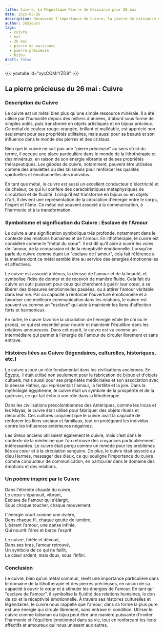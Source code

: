 ```yaml
---
title: Cuivre, La Magnifique Pierre de Naissance pour 26 mai
date: 2025-05-26
description: Découvrez l'importance de Cuivre, la pierre de naissance du 26 mai qui symbolise Esclave de l'amour. Laissez sa beauté et sa signification illuminer votre journée.
author: 365jours
tags:
  - cuivre
  - mai
  - 26 mai
  - pierre de naissance
  - pierre précieuse
  - bijou
draft: false
---
```


{{< youtube id="xycCQMrYZD8" >}}

## La pierre précieuse du 26 mai : Cuivre

### Description du Cuivre

Le cuivre est un métal bien plus qu'une simple ressource minérale. Il a été utilisé par l'humanité depuis des milliers d'années, d'abord sous forme de simples outils, puis transformé en objets artistiques et en bijoux précieux. Ce métal de couleur rouge-orangée, brillant et malléable, est apprécié non seulement pour ses propriétés utilitaires, mais aussi pour sa beauté et son influence dans le monde des pierres et des cristaux.

Bien que le cuivre ne soit pas une "pierre précieuse" au sens strict du terme, il occupe une place particulière dans le monde de la lithothérapie et des minéraux, en raison de son énergie vibrante et de ses propriétés thérapeutiques. Les géodes de cuivre, notamment, peuvent être utilisées comme des amulettes ou des talismans pour renforcer les qualités spirituelles et émotionnelles des individus.

En tant que métal, le cuivre est aussi un excellent conducteur d'électricité et de chaleur, ce qui lui confère des caractéristiques métaphysiques de circulation et de fluidité. Lorsqu'il est transformé en bijoux ou en objets d'art, il devient une représentation de la circulation d'énergie entre le corps, l'esprit et l'âme. Ce métal est souvent associé à la communication, à l'harmonie et à la transformation.

### Symbolisme et signification du Cuivre : Esclave de l'Amour

Le cuivre a une signification symbolique très profonde, notamment dans le contexte des relations humaines et de l'amour. En lithothérapie, le cuivre est considéré comme le "métal du cœur". Il est dit qu'il aide à ouvrir les voies de l'amour, de la compassion et de la réceptivité émotionnelle. Lorsqu'on parle du cuivre comme étant un "esclave de l'amour", cela fait référence à la manière dont ce métal semble être au service des énergies émotionnelles et affectives.

Le cuivre est associé à Vénus, la déesse de l'amour et de la beauté, et symbolise l'idée de donner et de recevoir de manière fluide. Cela fait du cuivre un outil puissant pour ceux qui cherchent à guérir leur cœur, à se libérer des blessures émotionnelles passées, ou à attirer l'amour véritable dans leur vie. Par sa capacité à renforcer l'ouverture émotionnelle et à favoriser une meilleure communication dans les relations, le cuivre est souvent vu comme un "esclave" qui aide à maintenir les liens d'affection forts et harmonieux.

En outre, le cuivre favorise la circulation de l'énergie vitale (le chi ou le prana), ce qui est essentiel pour nourrir et maintenir l'équilibre dans les relations amoureuses. Dans cet esprit, le cuivre est vu comme un intermédiaire qui permet à l'énergie de l'amour de circuler librement et sans entrave.

### Histoires liées au Cuivre (légendaires, culturelles, historiques, etc.)

Le cuivre a joué un rôle fondamental dans les civilisations anciennes. En Égypte, il était utilisé non seulement pour la fabrication de bijoux et d'objets cultuels, mais aussi pour ses propriétés médicinales et son association avec la déesse Hathor, qui représentait l'amour, la fertilité et la joie. Dans la mythologie égyptienne, le cuivre était un symbole de la prospérité et de la guérison, ce qui fait écho à son rôle dans la lithothérapie.

Dans les civilisations précolombiennes des Amériques, comme les Incas et les Mayas, le cuivre était utilisé pour fabriquer des objets rituels et décoratifs. Ces cultures croyaient que le cuivre avait la capacité de renforcer les liens sociaux et familiaux, tout en protégeant les individus contre les influences extérieures négatives.

Les Grecs anciens utilisaient également le cuivre, mais c’est dans le contexte de la médecine que l'on retrouve des croyances particulièrement intéressantes. Le cuivre était perçu comme un remède pour les problèmes liés au cœur et à la circulation sanguine. De plus, le cuivre était associé au dieu Hermès, messager des dieux, ce qui souligne l'importance du cuivre comme conducteur de communication, en particulier dans le domaine des émotions et des relations.

### Un poème inspiré par le Cuivre

Dans l'étreinte chaude du cuivre,  
Le cœur s'épanouit, vibrant,  
Esclave de l'amour qui s'élargit,  
Sous chaque toucher, chaque mouvement.

L'énergie court comme une rivière,  
Dans chaque fil, chaque goutte de lumière,  
Libérant l'amour, une danse infinie,  
Qui nourrit l'âme et berce l'esprit.

Le cuivre, fidèle et dévoué,  
Dans ses bras, l’amour retrouvé,  
Un symbole de ce qui ne faillit,  
Le cœur ardent, mais doux, sous l'infini.

### Conclusion

Le cuivre, bien qu'un métal commun, revêt une importance particulière dans le domaine de la lithothérapie et des pierres précieuses, en raison de sa capacité à ouvrir le cœur et à stimuler les énergies de l'amour. En tant qu' "esclave de l'amour", il symbolise la fluidité des relations humaines, le don de soi et la réceptivité émotionnelle. À travers ses histoires culturelles et légendaires, le cuivre nous rappelle que l'amour, dans sa forme la plus pure, est une énergie qui circule librement, sans entrave ni condition. Utiliser le cuivre comme talisman ou bijou peut être une manière puissante d'inviter l'harmonie et l'équilibre émotionnel dans sa vie, tout en renforçant les liens affectifs et amoureux qui nous unissent aux autres.